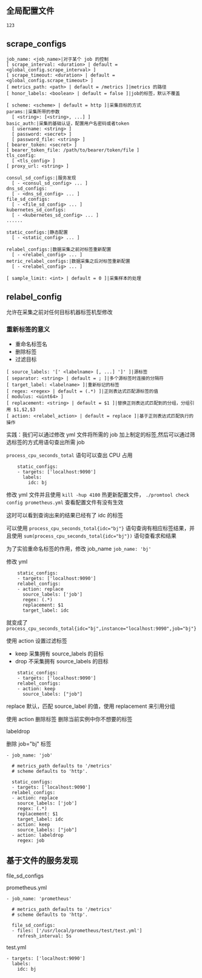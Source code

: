 ## 全局配置文件
```
123
```

## scrape_configs
```
job_name: <job_name>|对于某个 job 的控制
[ scrape_interval: <duration> | default = <global_config.scrape_interval> ]
[ scrape_timeout: <duration> | default = <global_config.scrape_timeout> ]
[ metrics_path: <path> | default = /metrics ]|metrics 的路径
[ honor_labels: <boolean> | default = false ]|job的标签，默认不覆盖

[ scheme: <scheme> | default = http ]|采集目标的方式
params:|采集所带的参数
  [ <string>: [<string>, ...] ]
basic_auth:|采集的基础认证，配置用户名密码或者token
  [ username: <string> ]
  [ password: <secret> ]
  [ password_file: <string> ]
[ bearer_token: <secret> ]
[ bearer_token_file: /path/to/bearer/token/file ]
tls_config:
  [ <tls_config> ]
[ proxy_url: <string> ]

consul_sd_configs:|服务发现
  [ - <consul_sd_config> ... ]
dns_sd_configs:
  [ - <dns_sd_config> ... ]
file_sd_configs:
  [ - <file_sd_config> ... ]
kubernetes_sd_configs:
  [ - <kubernetes_sd_config> ... ]
......

static_configs:|静态配置
  [ - <static_config> ... ]

relabel_configs:|数据采集之前对标签重新配置
  [ - <relabel_config> ... ]
metric_relabel_configs:|数据采集之后对标签重新配置
  [ - <relabel_config> ... ]

[ sample_limit: <int> | default = 0 ]|采集样本的处理
```
## relabel_config
允许在采集之前对任何目标机器标签机型修改
### 重新标签的意义
- 重命名标签名
- 删除标签
- 过滤目标

```
[ source_labels: '[' <labelname> [, ...] ']' ]|源标签
[ separator: <string> | default = ; ]|多个源标签时连接的分隔符
[ target_label: <labelname> ]|重新标记的标签
[ regex: <regex> | default = (.*) ]|正则表达式匹配源标签的值
[ modulus: <uint64> ]
[ replacement: <string> | default = $1 ]|替换正则表达式匹配到的分组，分组引用 $1,$2,$3
[ action: <relabel_action> | default = replace ]|基于正则表达式匹配执行的操作
```

实践：我们可以通过修改 yml 文件将所需的 job 加上制定的标签,然后可以通过筛选标签的方式用语句查出所需 job

`process_cpu_seconds_total` 语句可以查出 CPU 占用
```
    static_configs:
    - targets: ['localhost:9090']
      labels:
        idc: bj
```
修改 yml 文件并且使用 `kill -hup 4100` 热更新配置文件， `./promtool check config prometheus.yml` 查看配置文件有没有生效

这时可以看到查询出来的结果已经有了 idc 的标签

可以使用 `process_cpu_seconds_total{idc="bj"}` 语句查询有相应标签结果，并且使用 `sum(process_cpu_seconds_total{idc="bj"})` 语句查看求和结果

为了实验重命名标签的作用，修改 job_name `job_name: 'bj'`

修改 yml
```
    static_configs:
    - targets: ['localhost:9090']
    relabel_configs:
    - action: replace
      source_labels: ['job']
      regex: (.*)
      replacement: $1
      target_label: idc
```
就变成了 `process_cpu_seconds_total{idc="bj",instance="localhost:9090",job="bj"}`

使用 action 设置过滤标签
- keep    采集拥有 source_labels 的目标
- drop    不采集拥有 source_labels 的目标
```
    static_configs:
    - targets: ['localhost:9090']
    relabel_configs:
    - action: keep
      source_labels: ["job"]
```
replace 默认，匹配 source_label 的值，使用 replacement 来引用分组

使用 action 删除标签 删除当前实例中你不想要的标签

labeldrop

删除 job="bj" 标签

```
- job_name: 'job'

  # metrics_path defaults to '/metrics'
  # scheme defaults to 'http'.

  static_configs:
  - targets: ['localhost:9090']
  relabel_configs:
  - action: replace
    source_labels: ['job']
    regex: (.*)
    replacement: $1
    target_label: idc
  - action: keep
    source_labels: ["job"]
  - action: labeldrop
    regex: job
```

## 基于文件的服务发现
file_sd_configs

prometheus.yml
```
- job_name: 'prometheus'

  # metrics_path defaults to '/metrics'
  # scheme defaults to 'http'.

  file_sd_configs:
  - files: ['/usr/local/prometheus/test/test.yml']
    refresh_interval: 5s
```

test.yml
```
- targets: ['localhost:9090']
  labels:
    idc: bj
```